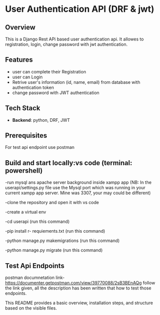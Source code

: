 # User Authentication API (DRF & jwt)


## Overview
This is a Django Rest APi based user authentication api. It allowes to registration, login, change password with jwt authentication.


## Features
- user can complete their Registration
- user can Login
- Retrive user's information (id, name, email) from database with authentication token
- change password with JWT authentication


## Tech Stack
- **Backend**: python, DRF, JWT


## Prerequisites
For test api endpoint use postman


## Build and start locally:vs code (terminal: powershell)

-run mysql ans apache server background inside xampp app (NB: In the userapi/settings.py file use the Mysql port which was running in your current xampp app server. Mine was 3307, your may could be different)

-clone the repository and open it with vs code

-create a virtual env

-cd userapi (run this command)

-pip install r- requiements.txt (run this command)

-python manage.py makemigrations (run this command)

-python manage.py migrate (run this command)
 

## Test Api Endpoints  

postman documnetation link- https://documenter.getpostman.com/view/39770088/2sB3BEnAQg 
follow the link given, all the description has been written that how to test those endpoints.


This README provides a basic overview, installation steps, and structure based on the visible files.
